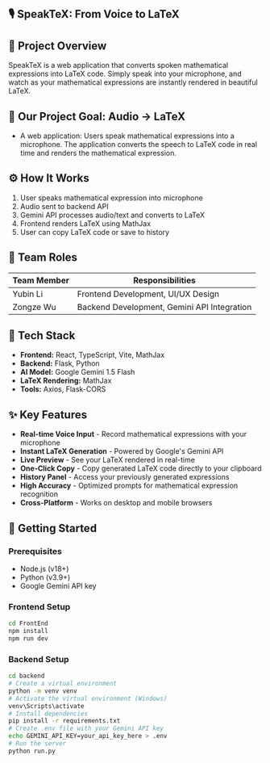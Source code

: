 ## 🎙️ SpeakTeX: From Voice to LaTeX

## 🚀 Project Overview
SpeakTeX is a web application that converts spoken mathematical expressions into LaTeX code. Simply speak into your microphone, and watch as your mathematical expressions are instantly rendered in beautiful LaTeX.

## 🎯 Our Project Goal: Audio → LaTeX
- A web application: Users speak mathematical expressions into a microphone. The application converts the speech to LaTeX code in real time and renders the mathematical expression.

## ⚙️ How It Works
1. User speaks mathematical expression into microphone
2. Audio sent to backend API
3. Gemini API processes audio/text and converts to LaTeX
4. Frontend renders LaTeX using MathJax
5. User can copy LaTeX code or save to history

## 👥 Team Roles
|   Team Member  | Responsibilities |
|----------------|------------------|
|   Yubin Li     | Frontend Development, UI/UX Design |
|   Zongze Wu    | Backend Development, Gemini API Integration |

## 🧩 Tech Stack
- **Frontend:** React, TypeScript, Vite, MathJax
- **Backend:** Flask, Python
- **AI Model:** Google Gemini 1.5 Flash
- **LaTeX Rendering:** MathJax
- **Tools:** Axios, Flask-CORS

## ✨ Key Features
- **Real-time Voice Input** - Record mathematical expressions with your microphone
- **Instant LaTeX Generation** - Powered by Google's Gemini API
- **Live Preview** - See your LaTeX rendered in real-time
- **One-Click Copy** - Copy generated LaTeX code directly to your clipboard
- **History Panel** - Access your previously generated expressions
- **High Accuracy** - Optimized prompts for mathematical expression recognition
- **Cross-Platform** - Works on desktop and mobile browsers

## 🚀 Getting Started

### Prerequisites
- Node.js (v18+)
- Python (v3.9+)
- Google Gemini API key

### Frontend Setup
```bash
cd FrontEnd
npm install
npm run dev
```

### Backend Setup
```bash
cd backend
# Create a virtual environment
python -m venv venv
# Activate the virtual environment (Windows)
venv\Scripts\activate
# Install dependencies
pip install -r requirements.txt
# Create .env file with your Gemini API key
echo GEMINI_API_KEY=your_api_key_here > .env
# Run the server
python run.py
```